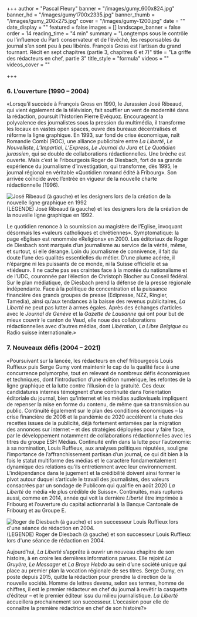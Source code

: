 +++
author = "Pascal Fleury"
banner = "/images/gumy_600x824.jpg"
banner_hd = "/images/gumy1700x2335.jpg"
banner_thumb = "/images/gumy_200x275.jpg"
cover = "/images/gumy-1200.jpg"
date = ""
date_display = ""
featured = false
images = []
landscape_banner = false
order = 14
reading_time = "4 min"
summary = "Longtemps sous le contrôle ou l’influence du Parti conservateur et de l’évêché, les responsables du journal s’en sont peu à peu libérés. François Gross est l’artisan du grand tournant. Récit en sept chapitres (partie 3, chapitres 6 et 7)"
title = "La griffe des rédacteurs en chef, partie 3"
title_style = "formula"
videos = ""
videos_cover = ""

+++
### 6. L’ouverture (1990 – 2004)

«Lorsqu’il succède à François Gross en 1990, le Jurassien José Ribeaud, qui vient également de la télévision, fait souffler un vent de modernité dans la rédaction, poursuit l’historien Pierre Evéquoz. Encourageant la polyvalence des journalistes sous la pression du multimédia, il transforme les locaux en vastes open spaces, ouvre des bureaux décentralisés et réforme la ligne graphique. En 1993, sur fond de crise économique, naît Romandie Combi (ROC), une alliance publicitaire entre _La Liberté_, _Le Nouvelliste_, _L’Impartial_, _L’Express_, _Le Journal du Jura_ et _Le Quotidien jurassien_, qui se double de collaborations rédactionnelles. Une brèche est ouverte. Mais c’est le Fribourgeois Roger de Diesbach, fort de sa grande expérience du journalisme d’investigation, qui transforme, dès 1995, le journal régional en véritable «Quotidien romand édité à Fribourg». Son arrivée coïncide avec l’entrée en vigueur de la nouvelle charte rédactionnelle (1996).

![José Ribeaud (à gauche) et les designers lors de la création de la nouvelle ligne graphique en 1992](/images/formulegraphique1992_vm_03.jpg "José Ribeaud (à gauche) et les designers lors de la création de la nouvelle ligne graphique en 1992")  
(LEGENDE) José Ribeaud (à gauche) et les designers lors de la création de la nouvelle ligne graphique en 1992.

Le quotidien renonce à la soumission au magistère de l’Eglise, invoquant désormais les «valeurs catholiques et chrétiennes». Symptomatique: la page «Eglise» est renommée «Religions» en 2000. Les éditoriaux de Roger de Diesbach sont marqués d’un journalisme au service de la vérité, même, et surtout, si elle dérange. Loin du journalisme de connivence, il fait du doute l’une des qualités essentielles du métier. D’une plume acérée, il n’épargne ni les puissants de ce monde, ni la Suisse officielle et sa «tiédeur». Il ne cache pas ses craintes face à la montée du nationalisme et de l’UDC, couronnée par l’élection de Christoph Blocher au Conseil fédéral. Sur le plan médiatique, de Diesbach prend la défense de la presse régionale indépendante. Face à la politique de concentration et la puissance financière des grands groupes de presse (Edipresse, NZZ, Ringier, Tamedia), ainsi qu’aux tendances à la baisse des revenus publicitaires, _La Liberté_ ne peut pas lutter à armes égales. Après des échanges d’articles avec le _Journal de Genève_ et la _Gazette de Lausanne_ qui ont pour but de mieux couvrir le canton de Vaud, elle noue des collaborations rédactionnelles avec d’autres médias, dont _Libération_, _La Libre Belgique_ ou Radio suisse internationale.»

### 7. Nouveaux défis (2004 – 2021)

«Poursuivant sur la lancée, les rédacteurs en chef fribourgeois Louis Ruffieux puis Serge Gumy vont maintenir le cap de la qualité face à une concurrence polymorphe, tout en relevant de nombreux défis économiques et techniques, dont l’introduction d’une édition numérique, les refontes de la ligne graphique et la lutte contre l’illusion de la gratuité. Ces deux candidatures internes témoignent d’une continuité dans l’orientation éditoriale du journal, bien qu’internet et les médias audiovisuels impliquent de repenser la mise en forme du contenu, de même que sa transmission au public. Continuité également sur le plan des conditions économiques – la crise financière de 2008 et la pandémie de 2020 accélèrent la chute des recettes issues de la publicité, déjà fortement entamées par la migration des annonces sur internet – et des stratégies déployées pour y faire face, par le développement notamment de collaborations rédactionnelles avec les titres du groupe ESH Médias. Continuité enfin dans la lutte pour l’autonomie: à sa nomination, Louis Ruffieux, aux analyses politiques réputées, souligne l’importance de l’affranchissement partisan d’un journal, ce qui dit bien à la fois le statut multiforme des médias et le caractère fondamentalement dynamique des relations qu’ils entretiennent avec leur environnement. L’indépendance dans le jugement et la crédibilité doivent ainsi former le pivot autour duquel s’articule le travail des journalistes, des valeurs consacrées par un sondage de Publicom qui qualifie en août 2020 _La Liberté_ de média «le plus crédible de Suisse». Continuités, mais ruptures aussi, comme en 2014, année qui voit la dernière _Liberté_ être imprimée à Fribourg et l’ouverture du capital actionnarial à la Banque Cantonale de Fribourg et au Groupe E.

![Roger de Diesbach (à gauche) et son successeur Louis Ruffieux lors d'une séance de rédaction en 2004.](/images/20041126_cb_001206.jpg "Roger de Diesbach (à gauche) et son successeur Louis Ruffieux lors d'une séance de rédaction en 2004.")  
(LEGENDE) Roger de Diesbach (à gauche) et son successeur Louis Ruffieux lors d'une séance de rédaction en 2004.

Aujourd’hui, _La Liberté_ s’apprête à ouvrir un nouveau chapitre de son histoire, à en croire les dernières informations parues. Elle rejoint _La Gruyère_, _Le Messager_ et _La Broye Hebdo_ au sein d’une société unique qui place au premier plan la vocation régionale de ses titres. Serge Gumy, en poste depuis 2015, quitte la rédaction pour prendre la direction de la nouvelle société. Homme de lettres devenu, selon ses termes, homme de chiffres, il est le premier rédacteur en chef du journal à revêtir la casquette d’éditeur – et le premier éditeur issu du milieu journalistique. _La Liberté_ accueillera prochainement son successeur. L’occasion pour elle de connaître la première rédactrice en chef de son histoire?»